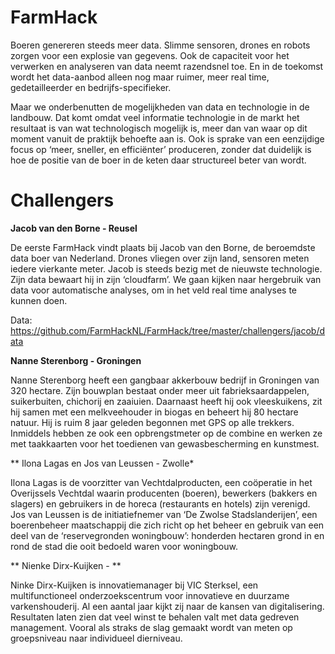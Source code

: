 # FarmHack

Boeren genereren steeds meer data. Slimme sensoren, drones en robots zorgen voor een explosie van gegevens. Ook de capaciteit voor het verwerken en analyseren van data neemt razendsnel toe. En in de toekomst wordt het data-aanbod alleen nog maar ruimer, meer real time, gedetailleerder en bedrijfs-specifieker.

Maar we onderbenutten de mogelijkheden van data en technologie in de landbouw. Dat komt omdat veel informatie technologie in de markt het resultaat is van wat technologisch mogelijk is, meer dan van waar op dit moment vanuit de praktijk behoefte aan is. Ook is sprake van een eenzijdige focus op ‘meer, sneller, en efficiënter’ produceren, zonder dat duidelijk is hoe de positie van de boer in de keten daar structureel beter van wordt.

# Challengers

**Jacob van den Borne - Reusel**

De eerste FarmHack vindt plaats bij Jacob van den Borne, de beroemdste data boer van Nederland. Drones vliegen over zijn land, sensoren meten iedere vierkante meter. Jacob is steeds bezig met de nieuwste technologie. Zijn data bewaart hij in zijn ‘cloudfarm’. We gaan kijken naar hergebruik van data voor automatische analyses, om in het veld real time analyses te kunnen doen.

Data: https://github.com/FarmHackNL/FarmHack/tree/master/challengers/jacob/data

**Nanne Sterenborg - Groningen**

Nanne Sterenborg heeft een gangbaar akkerbouw bedrijf in Groningen van 320 hectare. Zijn bouwplan bestaat onder meer uit fabrieksaardappelen, suikerbuiten, chichorij en zaaiuien. Daarnaast heeft hij ook vleeskuikens, zit hij samen met een melkveehouder in biogas en beheert hij 80 hectare natuur. Hij is ruim 8 jaar geleden begonnen met GPS op alle trekkers. Inmiddels hebben ze ook een opbrengstmeter op de combine en werken ze met taakkaarten voor het toedienen van gewasbescherming en kunstmest.

** Ilona Lagas en Jos van Leussen - Zwolle*

Ilona Lagas is de voorzitter van Vechtdalproducten, een coöperatie in het Overijssels Vechtdal waarin producenten (boeren), bewerkers (bakkers en slagers) en gebruikers in de horeca (restaurants en hotels) zijn verenigd. Jos van Leussen is de initiatiefnemer van ‘De Zwolse Stadslanderijen’, een boerenbeheer maatschappij die zich richt op het beheer en gebruik van een deel van de ‘reservegronden woningbouw’: honderden hectaren grond in en rond de stad die ooit bedoeld waren voor woningbouw.

** Nienke Dirx-Kuijken - **

Ninke Dirx-Kuijken is innovatiemanager bij VIC Sterksel, een multifunctioneel onderzoekscentrum voor innovatieve en duurzame varkenshouderij. Al een aantal jaar kijkt zij naar de kansen van digitalisering. Resultaten laten zien dat veel winst te behalen valt met data gedreven management. Vooral als straks de slag gemaakt wordt van meten op groepsniveau naar individueel dierniveau.
